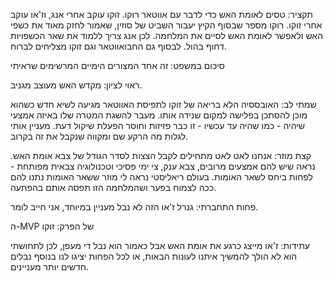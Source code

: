 תקציר:
 טסים לאומת האש כדי לדבר עם אווטאר רוקו. זוקו עוקב אחרי אנג, וז'או עוקב אחרי זוקו. רוקו מספר שבסוף הקיץ יעבור השביט של סוזין, שאמור לחזק מאוד את כשפי האש ולאפשר לאומת האש לסיים את המלחמה. לכן אנג צריך ללמוד את שאר הכשפויות דחוף בהול. לבסוף גם החבואווטאר וגם זוקו מצליחים לברוח.

סיכום במשפט:
 זה אחד המצורים הימיים המרשימים שראיתי

ראוי לציון:
 מקדש האש מעוצב מגניב. 

שמתי לב:
 האובססיה הלא בריאה של זוקו לתפיסת האווטאר מגיעה לשיא חדש כשהוא מוכן להסתכן בפלישה למקום שנידה אותו. מעבר להשגת המטרה שלו באיזה אמצעי שיהיה - כמו שהיה עד עכשיו - זו כבר פזיזות וחוסר הפעלת שיקול דעת. מעניין אותי לגלות מה הרקע שם ומקווה שנקבל את זה בקרוב.

קצת מוזר:
 אנחנו לאט לאט מתחילים לקבל הצצות לסדר הגודל של צבא אומת האש. נראה שיש להם אמצעים מרובים, צבא ענק, צי ימי פסיכי וטכנולוגיה צבאית מפותחת - לפחות ביחס לשאר האומות. בעולם ריאליסטי נראה לי מוזר ששאר האומות נתנו להם ככה לצמוח בפער ושהמלחמה הזו תפסה אותם בהפתעה.

פחות התחברתי:
 גנרל ז'או הזה לא נבל מעניין במיוחד, אני חייב לומר.

ה-MVP של הפרק:
 זוקו

עתידות: 
 ז'או מייצג כרגע את אומת האש אבל כאמור הוא נבל די מעפן, לכן לתחושתי הוא לא הולך להמשיך איתנו לעונות הבאות, או לכל הפחות יציגו לנו בנוסף נבלים חדשים יותר מעניינים.